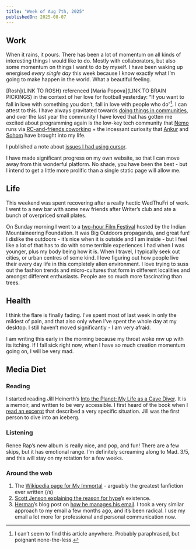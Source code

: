 ```yaml
---
title: "Week of Aug 7th, 2025"
publishedOn: 2025-08-07
---
```


## Work 

When it rains, it pours. There has been a lot of momentum on all kinds of interesting things I would like to do. Mostly with collaborators, but also some momentum on things I want to do by myself. I have been waking up energised *every single day* this week because I know exactly what I’m going to make happen in the world. What a beautiful feeling.

[Rosh](LINK TO ROSH) referenced [Maria Popova](LINK TO BRAIN PICKINGS) in the context of her love for football yesterday: “If you want to fall in love with something you don’t, fall in love with people who do”[^1]. I can attest to this. I have always gravitated towards [doing things in communities](https://ankursethi.com/blog/i-learn-best-when-im-part-of-a-community/), and over the last year the community I have loved that has gotten me excited about programming again is the low-key tech community that [Nemo](https://captnemo.in/) runs via [RC-and-friends coworking](https://captnemo.in/cowork/) + the incessant curiosity that [Ankur](ankursethi.com/) and [Sohom](https://signalshore.net/) have brought into my life.

I published a note about [issues I had using cursor](/blog/cursor-ux-issues).

I have made significant progress on my own website, so that I can move away from this wonderful platform. No shade, you have been the best - but I intend to get a little more prolific than a single static page will allow me. 

## Life 

This weekend was spent recovering after a really hectic WedThuFri of work. I went to a new bar with some new friends after Writer’s club and ate a bunch of overpriced small plates. 

On Sunday morning I went to a [two-hour Film Festival](https://bangaloreinternationalcentre.org/event/imf-mountain-film-festival-india-tour-2025/) hosted by the Indian Mountaineering Foundation. It was Big Outdoors propaganda, and great fun! I dislike the outdoors - it’s nice when it is outside and I am inside - but I feel like a lot of that has to do with some terrible experiences I had when I was younger, plus my body being how it is. When I travel, I typically seek out cities, or urban centres of some kind. I love figuring out how people live their every day life in this completely alien environment. I love trying to suss out the fashion trends and micro-cultures that form in different localities and amongst different enthusiasts. People are so much more fascinating than trees. 

## Health

I think the flare is finally fading. I’ve spent most of last week in only the mildest of pain, and that also only when I’ve spent the whole day at my desktop. I still haven’t moved significantly - I am very afraid.

I am writing this early in the morning because my throat woke mw up with its itching. If I fall sick right now, when I have so much creation momentum going on, I will be very mad.

## Media Diet

### Reading

I started reading Jill Heinerth’s [Into the Planet: My Life as a Cave Diver](https://www.goodreads.com/book/show/43131602-into-the-planet). It is a memoir, and written to be very accessible. I first heard of the book when I [read an excerpt](https://www.wbur.org/onlyagame/2019/09/20/jill-heinerth-cave-diving-antarctica) that described a very specific situation. Jill was the first person to dive into an iceberg. 

### Listening 

Renee Rap’s new album is really nice, and pop, and fun! There are a few skips, but it has emotional range. I’m definitely screaming along to Mad. 3/5, and this will stay on my rotation for a few weeks.

### Around the web

1. The [Wikipedia page for My Immortal](https://en.wikipedia.org/wiki/My_Immortal_(fan_fiction)) - arguably the greatest fanfiction ever written (/s)
2. [Scott Jenson explaining the reason for hype](https://jenson.org/hype/)’s existence.
3. [Herman](https://herman.bearblog.dev/)’s blog post on [how he manages his email](https://herman.bearblog.dev/digital-hygiene-emails/). I took a very similar approach to my email a few months ago, and it’s been radical. I use my email a lot more for professional and personal communication now.

[^1]: I can’t seem to find this article anywhere. Probably paraphrased, but poignant none-the-less.